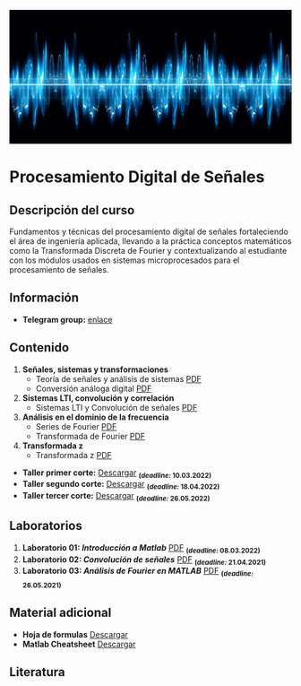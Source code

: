 [![banner](/_assets/pics/bannerLST.png)](https://github.com/marcoteran/dsp)
# Procesamiento Digital de Señales

## Descripción del curso
Fundamentos y técnicas del procesamiento digital de señales fortaleciendo el área de ingeniería aplicada, llevando a la práctica conceptos matemáticos como la Transformada Discreta de Fourier y contextualizando al estudiante con los módulos usados en sistemas microprocesados para el procesamiento de señales.

## Información
* **Telegram group:** [enlace](https://t.me/+MylAIS92RX02YTRh)
<!---* **Google classroom:** [enlace](https://classroom.google.com/c/NDU4NDA0NTkxMTg2?cjc=wyqzau2) Código: wyqzau2--->

## Contenido

1. **Señales, sistemas y transformaciones**
	* Teoría de señales y análisis de sistemas [PDF](https://github.com/marcoteran/dsp/raw/master/lectures/01_dsp_signaltheory.pdf)
	* Conversión análoga digital [PDF](https://github.com/marcoteran/dsp/raw/master/lectures/02_dsp_adconversion.pdf)
2. **Sistemas LTI, convolución y correlación**
	* Sistemas LTI y Convolución de señales [PDF](https://github.com/marcoteran/dsp/raw/master/lectures/03_dsp_ltisystemsandconvolution.pdf)
3. **Análisis en el dominio de la frecuencia** 
	* Series de Fourier [PDF](https://github.com/marcoteran/dsp/raw/master/lectures/04_dsp_fourierseries.pdf)
	* Transformada de Fourier [PDF](https://github.com/marcoteran/dsp/raw/master/lectures/05_dsp_fouriertransform.pdf)
4. **Transformada z**
	* Transformada z [PDF](https://github.com/marcoteran/dsp/raw/master/lectures/06_dsp_ztransform.pdf)


- **Taller primer corte:** [Descargar](https://github.com/marcoteran/dsp/raw/master/homeworks/DSP_taller01.pdf) <sub>**(*deadline:* 10.03.2022)**</sub>
- **Taller segundo corte:** [Descargar](https://github.com/marcoteran/dsp/raw/master/homeworks/DSP_taller02.pdf) <sub>**(*deadline:* 18.04.2022)**</sub>
- **Taller tercer corte:** [Descargar](https://github.com/marcoteran/dsp/raw/master/homeworks/DSP_taller03.pdf) <sub>**(*deadline:* 26.05.2022)**</sub>

## Laboratorios
1. **Laboratorio 01: *Introducción a Matlab*** [PDF](https://github.com/marcoteran/dsp/raw/master/laboratory/DSP_LAB01_IntrotoMatlab.pdf) <sub>**(*deadline:* 08.03.2022)**</sub>
2. **Laboratorio 02: *Convolución de señales*** [PDF](https://github.com/marcoteran/dsp/raw/master/laboratory/DSP_LAB02_SignalConvolution.pdf) <sub>**(*deadline:* 21.04.2021)**</sub>
5. **Laboratorio 03: *Análisis de Fourier en MATLAB*** [PDF](https://github.com/marcoteran/dsp/raw/master/laboratory/DSP_LAB03_fourieranalysis.pdf) <sub>**(*deadline:* 26.05.2021)**</sub>

## Material adicional

* **Hoja de formulas** [Descargar](https://github.com/marcoteran/dsp/raw/master/mathsheets/mathsheetbasic.pdf)
* **Matlab Cheatsheet** [Descargar](https://github.com/marcoteran/dsp/raw/master/laboratory/introtomatlab/documentation/MatlabCheatsheet.pdf)

## Literatura

